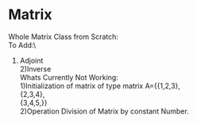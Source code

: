 # Matrix
Whole Matrix Class from Scratch:\
To Add:\
1) Adjoint\
2)Inverse\
Whats Currently Not Working:\
1)Initialization of matrix of type matrix A={{1,2,3},\
                                              {2,3,4},\
                                              {3,4,5,}}\
2)Operation Division of Matrix by constant Number.

